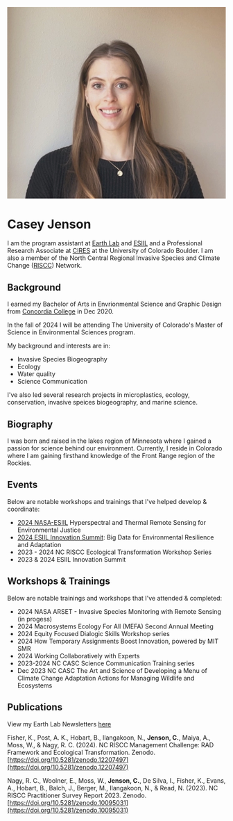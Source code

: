 ![profile image of Casey Jenson](img/Casey_Jenson_ESIIL.jpg "Casey Jenson")

# Casey Jenson

I am the program assistant at [Earth Lab](https://earthlab.colorado.edu/our-team/casey-jenson) and [ESIIL](https://esiil.org/) and a Professional Research Associate at [CIRES](https://cires.colorado.edu/) at the University of Colorado Boulder. I am also a member of the North Central Regional Invasive Species and Climate Change ([RISCC](https://nc-riscc.org/)) Network.

## Background
I earned my Bachelor of Arts in Envrionmental Science and Graphic Design from [Concordia College](https://www.concordiacollege.edu/) in Dec 2020. 

In the fall of 2024 I will be attending The University of Colorado's Master of Science in Environmental Sciences program. 

My background and interests are in: 
- Invasive Species Biogeography
- Ecology
- Water quality
- Science Communication

I've also led several research projects in microplastics, ecology, conservation, invasive speices biogeography, and marine science. 

## Biography
I was born and raised in the lakes region of Minnesota where I gained a passion for science behind our environment. Currently, I reside in Colorado where I am gaining firsthand knowledge of the Front Range region of the Rockies. 

## Events
Below are notable workshops and trainings that I've helped develop & coordinate:
- [2024 NASA-ESIIL](https://esiil.org/hyr-sense) Hyperspectral and Thermal Remote Sensing for Environmental Justice
- [2024 ESIIL Innovation Summit](https://esiil.org/innovation-summit): Big Data for Environmental Resilience and Adaptation 
- 2023 - 2024 NC RISCC Ecological Transformation Workshop Series
- 2023 & 2024 ESIIL Innovation Summit

## Workshops & Trainings
Below are notable trainings and workshops that I've attended & completed:
- 2024 NASA ARSET - Invasive Species Monitoring with Remote Sensing (in progess) 
- 2024 Macrosystems Ecology For All (MEFA) Second Annual Meeting
- 2024 Equity Focused Dialogic Skills Workshop series
- 2024 How Temporary Assignments Boost Innovation, powered by MIT SMR
- 2024 Working Collaboratively with Experts
- 2023-2024 NC CASC Science Communication Training series
- Dec 2023 NC CASC The Art and Science of Developing a Menu of Climate Change Adaptation Actions for Managing Wildlife and Ecosystems


## Publications
View my Earth Lab Newsletters [here](https://earthlab.colorado.edu/engage/newsletter)

Fisher, K., Post, A. K., Hobart, B., Ilangakoon, N., **Jenson, C.**, Maiya, A., Moss, W., & Nagy, R. C. (2024). NC RISCC Management Challenge: RAD Framework and Ecological Transformation. Zenodo. [https://doi.org/10.5281/zenodo.12207497](https://doi.org/10.5281/zenodo.12207497)

Nagy, R. C., Woolner, E., Moss, W., **Jenson, C.**, De Silva, I., Fisher, K., Evans, A., Hobart, B., Balch, J., Berger, M., Ilangakoon, N., & Read, N. (2023). NC RISCC Practitioner Survey Report 2023. Zenodo. [https://doi.org/10.5281/zenodo.10095031](https://doi.org/10.5281/zenodo.10095031)
